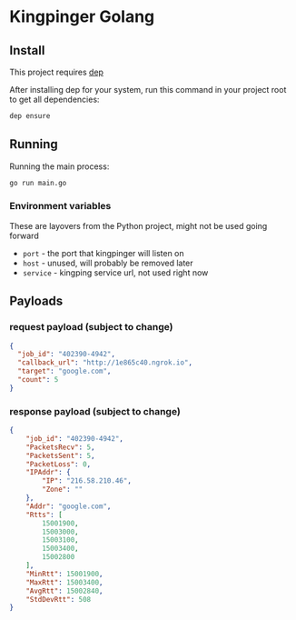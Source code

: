 # Kingpinger Golang

## Install
This project requires [dep](https://github.com/golang/dep)

After installing dep for your system, run this command in your project root to get all dependencies:
```bash
dep ensure
```

## Running

Running the main process:
```bash
go run main.go
```

### Environment variables

These are layovers from the Python project, might not be used going forward

- `port` - the port that kingpinger will listen on
- `host` - unused, will probably be removed later
- `service` - kingping service url, not used right now

## Payloads

### request payload (subject to change)
```json
{
  "job_id": "402390-4942",
  "callback_url": "http://1e865c40.ngrok.io",
  "target": "google.com",
  "count": 5
}
```

### response payload (subject to change)
```json
{
    "job_id": "402390-4942",
    "PacketsRecv": 5,
    "PacketsSent": 5,
    "PacketLoss": 0,
    "IPAddr": {
        "IP": "216.58.210.46",
        "Zone": ""
    },
    "Addr": "google.com",
    "Rtts": [
        15001900,
        15003000,
        15003100,
        15003400,
        15002800
    ],
    "MinRtt": 15001900,
    "MaxRtt": 15003400,
    "AvgRtt": 15002840,
    "StdDevRtt": 508
}
```
